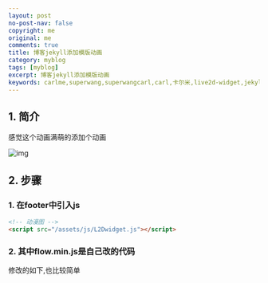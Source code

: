```yaml
---
layout: post
no-post-nav: false 
copyright: me
original: me
comments: true
title: 博客jekyll添加模版动画
category: myblog
tags: [myblog]
excerpt: 博客jekyll添加模版动画
keywords: carlme,superwang,superwangcarl,carl,卡尔米,live2d-widget,jekyll
---
```




## 1. 简介

感觉这个动画满萌的添加个动画

![img]({{site.cdn}}/assets/images/blog/2019/20190605172515.png)

## 2. 步骤

### 1. 在footer中引入js

```html
<!-- 动漫图 -->
<script src="/assets/js/L2Dwidget.js"></script>
```

### 2. 其中flow.min.js是自己改的代码

修改的如下,也比较简单

```javascript

```
